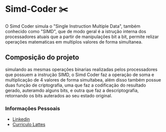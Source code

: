 # Simd-Coder ✂️

O Simd Coder simula o "Single Instruction Multiple Data", também conhecido como "SIMD", que de modo geral é a istrução interna dos processadores atuais
que a partir de manipulações bit a bit, permite relizar operações matematicas em multiplos valores de forma simultanea.

## Composição do projeto

simulando as mesmas operações binarias realizadas pelos processadores que possuem a instrução SIMD, o Simd Coder faz a operação de soma e multiplicação
de 4 valores de forma simultabea, além disso também possue duas função de criptografia, uma que faz a codificação do resultado gerado, auteramdo alguns bits,
e outra que faz a descriptografia, retornando os bits auterados ao seu estado original.

### Informações Pessoais

* [Linkedin](https://www.linkedin.com/in/edson-allencar/)
* [Curriculo Lattes](http://lattes.cnpq.br/6250444022483376)
